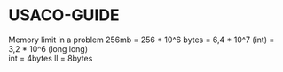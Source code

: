 # USACO-GUIDE

Memory limit in a problem 256mb = 256 * 10^6 bytes = 6,4 * 10^7 (int)  =  3,2 * 10^6 (long long)  
int = 4bytes
ll = 8bytes
